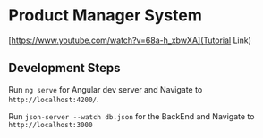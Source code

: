 # Product Manager System

[https://www.youtube.com/watch?v=68a-h_xbwXA](Tutorial Link)

## Development Steps

Run `ng serve` for Angular dev server and Navigate to `http://localhost:4200/`.

Run `json-server --watch db.json` for the BackEnd and Navigate to `http://localhost:3000`
